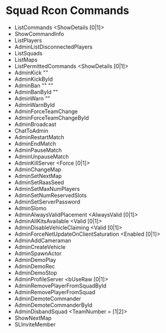 # Squad Rcon Commands

- ListCommands <ShowDetails [0|1]>
- ShowCommandInfo <CommandName>
- ListPlayers
- AdminListDisconnectedPlayers
- ListSquads
- ListMaps
- ListPermittedCommands <ShowDetails [0|1]>
- AdminKick "<NameOrSteamId>" <KickReason>
- AdminKickById <PlayerId> <KickReason>
- AdminBan "<NameOrSteamId>" "<BanLength>" <BanReason>
- AdminBanById <PlayerId> "<BanLength>" <BanReason>
- AdminWarn "<NameOrSteamId>" <WarnReason>
- AdminWarnById <PlayerId> <WarnReason>
- AdminForceTeamChange <NameOrSteamId>
- AdminForceTeamChangeById <PlayerId>
- AdminBroadcast <Message>
- ChatToAdmin <Message>
- AdminRestartMatch
- AdminEndMatch
- AdminPauseMatch
- AdminUnpauseMatch
- AdminKillServer <Force [0|1]>
- AdminChangeMap <MapName>
- AdminSetNextMap <MapName>
- AdminSetRaasSeed <Seed>
- AdminSetMaxNumPlayers <NumPlayers>
- AdminSetNumReservedSlots <NumReserved>
- AdminSetServerPassword <Password>
- AdminSlomo <TimeDilation>
- AdminAlwaysValidPlacement <AlwaysValid [0|1]>
- AdminAllKitsAvailable <Valid [0|1]>
- AdminDisableVehicleClaiming <Valid [0|1]>
- AdminForceNetUpdateOnClientSaturation <Enabled [0|1]>
- AdminAddCameraman <NameOrId>
- AdminCreateVehicle <ClassName>
- AdminSpawnActor <Index>
- AdminDemoPlay <FileName>
- AdminDemoRec <FileName>
- AdminDemoStop
- AdminProfileServer <SecondsToProfileFor> <bUseRaw [0|1]>
- AdminRemovePlayerFromSquadById <PlayerId>
- AdminRemovePlayerFromSquad <PlayerName>
- AdminDemoteCommander <PlayerName>
- AdminDemoteCommanderById <PlayerId>
- AdminDisbandSquad <TeamNumber = [1|2]> <SquadIndex>
- ShowNextMap
- SLInviteMember <Name>